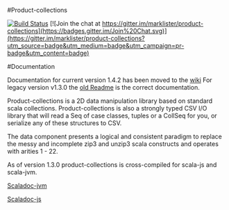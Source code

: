 #Product-collections

[![Build Status](https://travis-ci.org/marklister/product-collections.png)](https://travis-ci.org/marklister/product-collections)
[![Join the chat at https://gitter.im/marklister/product-collections](https://badges.gitter.im/Join%20Chat.svg)](https://gitter.im/marklister/product-collections?utm_source=badge&utm_medium=badge&utm_campaign=pr-badge&utm_content=badge)

#Documentation

Documentation for current version 1.4.2 has been moved to the [wiki](https://github.com/marklister/product-collections/wiki)  For legacy version v1.3.0 the [old Readme](https://github.com/marklister/product-collections/blob/master/README-old.md) is the correct documentation.

Product-collections is a 2D data manipulation library based on standard scala collections.  Product-collections is also a
strongly typed CSV I/O library that will read a Seq of case classes, tuples or a CollSeq for you, or serialize any of
these structures to CSV.

The data component presents a logical and consistent paradigm to replace the messy and incomplete zip3 and unzip3
scala constructs and operates with arities 1 - 22.

As of version 1.3.0 product-collections is cross-compiled for scala-js and scala-jvm.

[Scaladoc-jvm](http://marklister.github.io/product-collections/jvm/target/scala-2.11/api/#com.github.marklister.collections.package)


[Scaladoc-js](http://marklister.github.io/product-collections/js/target/scala-2.11/api/#com.github.marklister.collections.package) 
